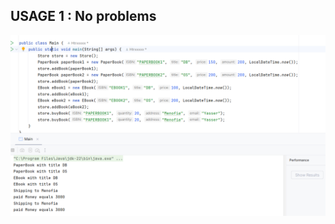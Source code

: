 ## USAGE 1 : No problems
![image alt](https://github.com/Htrxxxxx/Quantum-Bookstore/blob/main/usage1.png?raw=true)
